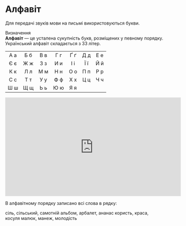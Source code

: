 # Алфавіт

Для передачi звукiв мови на письмi використовуються букви.

<div class="eoz-wrap">
<span class="eoz">Визначення</span>
<div class="eoz-text">
<b>Алфавiт</b> — це усталена сукупнiсть букв, розмiщених у певному порядку. Український алфавiт складається з 33 лiтер.
</div>
</div>

<div class="centered-table-wrapper">
<table class="centered-table">
<tr>
<td align="center"><span class="p1">А</span> а</td>
<td align="center"><span class="p1">Б</span> б</td>
<td align="center"><span class="p1">В</span> в</td>
<td align="center"><span class="p1">Г</span> г</td>
<td align="center"><span class="p1">Ґ</span> ґ</td>
<td align="center"><span class="p1">Д</span> д</td>
<td align="center"><span class="p1">Е</span> е</td>
</tr>
<tr>
<td align="center"><span class="p1">Є</span> є</td>
<td align="center"><span class="p1">Ж</span> ж</td>
<td align="center"><span class="p1">З</span> з</td>
<td align="center"><span class="p1">И</span> и</td>
<td align="center"><span class="p1">I</span> і</td>
<td align="center"><span class="p1">Ї</span> ї</td>
<td align="center"><span class="p1">Й</span> й</td>
</tr>
<tr>
<td align="center"><span class="p1">К</span> к</td>
<td align="center"><span class="p1">Л</span> л</td>
<td align="center"><span class="p1">М</span> м</td>
<td align="center"><span class="p1">Н</span> н</td>
<td align="center"><span class="p1">О</span> о</td>
<td align="center"><span class="p1">П</span> п</td>
<td align="center"><span class="p1">Р</span> р</td>
</tr>
<tr>
<td align="center"><span class="p1">С</span> с</td>
<td align="center"><span class="p1">Т</span> т</td>
<td align="center"><span class="p1">У</span> у</td>
<td align="center"><span class="p1">Ф</span> ф</td>
<td align="center"><span class="p1">Х</span> х</td>
<td align="center"><span class="p1">Ц</span> ц</td>
<td align="center"><span class="p1">Ч</span> ч</td>
</tr>
<tr>
<td align="center"><span class="p1">Ш</span> ш</td>
<td align="center"><span class="p1">Щ</span> щ</td>
<td align="center"><span class="p1">Ь</span> ь</td>
<td align="center"><span class="p1">Ю</span> ю</td>
<td align="center"><span class="p1">Я</span> я</td>
<td></td>
<td></td>
</tr>
</table>
</div>

<div class="fluidMedia">
<iframe align="center" width="560" height="315" src="https://www.youtube.com/embed/OeAFt8kgjqQ" frameborder="0" allowfullscreen></iframe>
</div>
<div class="popup">
</div>

<quiz correctLabel="correct" incorrectLabel="incorrect" checkLabel="check">
    <question text="">
        <p>В алфавітному порядку записано всі слова в рядку:</p>
        <answer>сіль, сільський, самотній</answer>
        <answer>альбом, арбалет, ананас</answer>
        <answer>користь, краса, косуля</answer>
        <answer correct>малюк, манеж, молодість</answer>
    </question>
</quiz>
